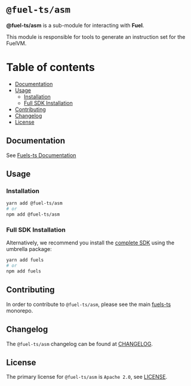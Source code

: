 # `@fuel-ts/asm`

**@fuel-ts/asm** is a sub-module for interacting with **Fuel**.

This module is responsible for tools to generate an instruction set for the FuelVM.

# Table of contents

- [Documentation](#documentation)
- [Usage](#usage)
  - [Installation](#installation)
  - [Full SDK Installation](#full-sdk-installation)
- [Contributing](#contributing)
- [Changelog](#changelog)
- [License](#license)

## Documentation

<!-- TODO: Replace this link with specific docs for this package if and when we re-introduce a API reference section to our docs -->

See [Fuels-ts Documentation](https://fuellabs.github.io/fuels-ts/)

## Usage

### Installation

```sh
yarn add @fuel-ts/asm
# or
npm add @fuel-ts/asm
```

### Full SDK Installation

Alternatively, we recommend you install the [complete SDK](https://github.com/FuelLabs/fuels-ts) using the umbrella package:

```sh
yarn add fuels
# or
npm add fuels
```

## Contributing

In order to contribute to `@fuel-ts/asm`, please see the main [fuels-ts](https://github.com/FuelLabs/fuels-ts) monorepo.

## Changelog

The `@fuel-ts/asm` changelog can be found at [CHANGELOG](./CHANGELOG.md).

## License

The primary license for `@fuel-ts/asm` is `Apache 2.0`, see [LICENSE](./LICENSE).
